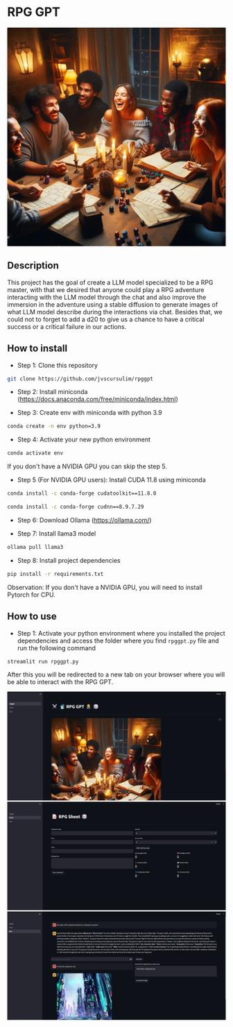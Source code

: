 # RPG GPT

![image](img/rpg_game.jpeg)

## Description

This project has the goal of create a LLM model specialized to be a RPG master, with that we desired that anyone could play a RPG adventure interacting with the LLM model through the chat and also improve the immersion in the adventure using a stable diffusion to generate images of what LLM model describe during the interactions via chat. Besides that, we could not to forget to add a d20 to give us a chance to have a critical success or a critical failure in our actions.  

## How to install

* Step 1: Clone this repository
```bash
git clone https://github.com/jvscursulim/rpggpt
```

* Step 2: Install miniconda (https://docs.anaconda.com/free/miniconda/index.html)

* Step 3: Create env with miniconda with python 3.9
```bash
conda create -n env python=3.9
```

* Step 4: Activate your new python environment
```bash
conda activate env
```

If you don't have a NVIDIA GPU you can skip the step 5.
* Step 5 (For NVIDIA GPU users): Install CUDA 11.8 using miniconda
```bash
conda install -c conda-forge cudatoolkit==11.8.0
```

```bash
conda install -c conda-forge cudnn==8.9.7.29
```
* Step 6: Download Ollama (https://ollama.com/)

* Step 7: Install llama3 model
```bash
ollama pull llama3
```

* Step 8: Install project dependencies
```bash
pip install -r requirements.txt
```
Observation: If you don't have a NVIDIA GPU, you will need to install Pytorch for CPU.

## How to use

* Step 1: Activate your python environment where you installed the project dependencies and access the folder where you find `rpggpt.py` file and run the following command 
```bash
streamlit run rpggpt.py
```
After this you will be redirected to a new tab on your browser where you will be able to interact with the RPG GPT.

![image](img/print1.jpg)
![image](img/print2.jpg)
![image](img/print3.jpg)


